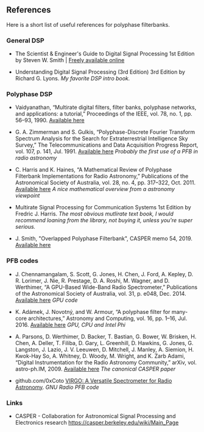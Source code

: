 ## References

Here is a short list of useful references for polyphase filterbanks. 

### General DSP

* The Scientist & Engineer's Guide to Digital Signal Processing 1st Edition
by Steven W. Smith | [Freely available online](http://www.dspguide.com)

* Understanding Digital Signal Processing (3rd Edition) 3rd Edition by Richard G. Lyons. *My favorite DSP intro book.* 

### Polyphase DSP 

* Vaidyanathan, “Multirate digital filters, filter banks, polyphase networks, and applications: a tutorial,” Proceedings of the IEEE, vol. 78, no. 1, pp. 56–93, 1990. [Available here](http://home.eng.iastate.edu/~julied/classes/ee524/articles/multirate_article.pdf)

* G. A. Zimmerman and S. Gulkis, “Polyphase-Discrete Fourier Transform Spectrum Analysis for the Search for Extraterrestrial Intelligence Sky Survey,” The Telecommunications and Data Acquisition Progress Report, vol. 107, p. 141, Jul. 1991. [Available here](http://ntrs.nasa.gov/archive/nasa/casi.ntrs.nasa.gov/19920005033.pdf) *Probably the first use of a PFB in radio astronomy*

* C. Harris and K. Haines, “A Mathematical Review of Polyphase Filterbank Implementations for Radio Astronomy,” Publications of the Astronomical Society of Australia, vol. 28, no. 4, pp. 317–322, Oct. 2011. [Available here](http://adsabs.harvard.edu/abs/2011PASA...28..317H) *A nice mathematical overview from a astronomy viewpoint* 

* Multirate Signal Processing for Communication Systems 1st Edition by Fredric J. Harris. *The most obvious mutlirate text book, I would recommend loaning from the library, not buying it, unless you're super serious.*

* J. Smith, "Overlapped Polyphase Filterbank", CASPER memo 54, 2019. [Available here](https://github.com/casper-astro/publications/blob/master/Memos/files/Smith_Polyphase_Explanation.pdf)

### PFB codes

* J. Chennamangalam, S. Scott, G. Jones, H. Chen, J. Ford, A. Kepley, D. R. Lorimer, J. Nie, R. Prestage, D. A. Roshi, M. Wagner, and D. Werthimer, “A GPU-Based Wide-Band Radio Spectrometer,” Publications of the Astronomical Society of Australia, vol. 31, p. e048, Dec. 2014.  [Available here](https://ui.adsabs.harvard.edu#abs/2014PASA...31...48C/abstract) *GPU code*

* K. Adámek, J. Novotný, and W. Armour, “A polyphase filter for many-core architectures,” Astronomy and Computing, vol. 16, pp. 1–16, Jul. 2016. [Available here](https://ui.adsabs.harvard.edu#abs/2016A&C....16....1A/abstract) *GPU, CPU and Intel Phi*

* A. Parsons, D. Werthimer, D. Backer, T. Bastian, G. Bower, W. Brisken, H. Chen, A. Deller, T. Filiba, D. Gary, L. Greenhill, D. Hawkins, G. Jones, G. Langston, J. Lazio, J. V. Leeuwen, D. Mitchell, J. Manley, A. Siemion, H. Kwok-Hay So, A. Whitney, D. Woody, M. Wright, and K. Zarb Adami, “Digital Instrumentation for the Radio Astronomy Community,” arXiv, vol. astro-ph.IM, 2009. [Available here](https://ui.adsabs.harvard.edu#abs/2009astro2010T..21P/abstract) *The canonical CASPER paper*

* github.com/0xCoto [VIRGO: A Versatile Spectrometer for Radio Astronomy](https://github.com/0xCoto). *GNU Radio PFB code*

### Links

* CASPER - Collaboration for Astronomical Signal Processing and Electronics research https://casper.berkeley.edu/wiki/Main_Page
